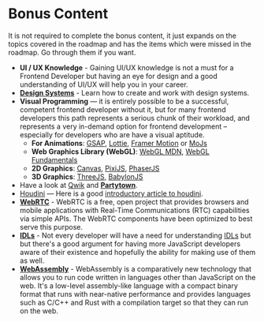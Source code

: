 # Bonus Content

It is not required to complete the bonus content, it just expands on the topics covered in the roadmap and has the items which were missed in the roadmap. Go through them if you want.

* **UI / UX Knowledge** - Gaining UI/UX knowledge is not a must for a Frontend Developer but having an eye for design and a good understanding of UI/UX will help you in your career.
* **[Design Systems](/design-system)** - Learn how to create and work with design systems.
* **Visual Programming** — it is entirely possible to be a successful, competent frontend developer without it, but for many frontend developers this path represents a serious chunk of their workload, and represents a very in-demand option for frontend development – especially for developers who are have a visual aptitude.
  * **For Animations**: [GSAP](https://greensock.com/gsap/), [Lottie](https://airbnb.design/lottie/), [Framer Motion](https://github.com/framer/motion) or [MoJs](https://mojs.github.io/)
  * **Web Graphics Library (WebGL)**: [WebGL MDN](https://developer.mozilla.org/en-US/docs/Web/API/WebGL_API/Tutorial), [WebGL Fundamentals](https://webglfundamentals.org/webgl/lessons/webgl-fundamentals.html)
  * **2D Graphics**: [Canvas](https://developer.mozilla.org/en-US/docs/Web/API/Canvas_API), [PixiJS](https://pixijs.com/), [PhaserJS](https://phaser.io/)
  * **3D Graphics**: [ThreeJS](https://threejs.org/), [BabylonJS](https://www.babylonjs.com/)
* Have a look at [Qwik](https://qwik.builder.io/) and **[Partytown](https://partytown.builder.io/)**.
* [Houdini](https://developer.mozilla.org/en-US/docs/Web/Guide/Houdini) — Here is a good [introductory article to houdini](https://www.smashingmagazine.com/2020/03/practical-overview-css-houdini/).
* **[WebRTC](https://developer.mozilla.org/en-US/docs/Web/API/WebRTC_API)** - WebRTC is a free, open project that provides browsers and mobile applications with Real-Time Communications (RTC) capabilities via simple APIs. The WebRTC components have been optimized to best serve this purpose.
* **[IDLs](https://developer.mozilla.org/en-US/docs/Glossary/IDL)** - Not every developer will have a need for understanding [IDLs](https://developer.mozilla.org/en-US/docs/Glossary/IDL) but but there's a good argument for having more JavaScript developers aware of their existence and hopefully the ability for making use of them as well.
* **[WebAssembly](https://developer.mozilla.org/en-US/docs/WebAssembly)** - WebAssembly is a comparatively new technology that allows you to run code written in languages other than JavaScript on the web. It's a low-level assembly-like language with a compact binary format that runs with near-native performance and provides languages such as C/C++ and Rust with a compilation target so that they can run on the web.
